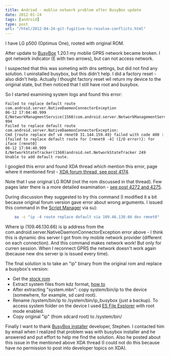 ```yaml
---
title: Andriod - moblie network problem after BusyBox update
date: 2012-01-24
tags: [android]
type: post
url: "/html/2012-04-24-git-fugitive-to-resolve-conflicts.html"
---
```


I have LG p500 (Optimus One), rooted with original ROM.

After update to [BusyBox](https://play.google.com/store/apps/details?id=stericson.busybox) 1.20.1 my moblie GPRS network became broken. I got network indicator (E with two arrows), but can not access network.

I suspected that this was someting with dns settings, but did not find any solution. I uninstalled busybox, but this didn't help. I did a factory reset - also didn't help. Actually I thought factory reset wil return my device to the original state, but then noticed that I still have root and busybox.

<!-- more -->
So I started examining system logs and found this error:

    Failed to replace default route com.android.server.NativeDaemonConnectorException
    06-12 17:04:40.999 E/NetworkManagmentService(1560)com.android.server.NetworkManagementService 994
    Failed to replace default route com.android.server.NativeDaemonConnectorException:
    Cmd {route replace def v4 rmnet0 31.144.159.49} failed with code 400 : {failed to replace default route for [rmnet0 -4] (I/O error)}: for iface [rmnet0]
    06-12 17:04:40.999 E/NetworkStateTracker(1560)android.net.NetworkStateTracker 249
    Unable to add default route.

I googled this error and found XDA thread which mention this error, page where it mentioned first - [XDA forum thread, see post 4174](http://forum.xda-developers.com/showthread.php?t=1314898&page=418).

Note that I use original LG ROM (not the rom discussed in that thread). Few pages later there is a more detailed examination - [see post 4272 and 4275](http://forum.xda-developers.com/showthread.php?t=1314898&page=428).

During discussion they suggested to try this command (I modified it a bit because original forum version gave error about wrong arguments. I issued this command in the [Script Manager](https://play.google.com/store/apps/details?id=os.tools.scriptmanager) via su):

```bash
    su -c "ip -4 route replace default via 109.46.130.66 dev rmnet0"
```

Where ip (109.46.130.66) is ip address from the com.android.server.NativeDaemonConnectorException error above - I think this is dynamic dns server I got from my mobile network provider (different on each connection).
And this command makes network work! But only for curren session. When I reconnect GPRS the network doesn't work again (because new dns server ip is issued every time).

The final solution is to take an "ip" binary from the original rom and replace a busybox's version:

* Get the [stock rom](http://forum.xda-developers.com/showthread.php?t=1260920)
* Extract system files from kdz format, [how to](http://forum.xda-developers.com/showthread.php?t=901417)
* After extracting "system.mbn": copy system/bin/ip to the device (somewhere, for example, sd card root).
* Rename /system/bin/ip to /system/bin/ip_busybox (just a backup). To access system folder on the device I used [ES File Explorer](https://play.google.com/store/apps/details?id=com.estrongs.android.pop) with root mode enabled.
* Copy original "ip" (from sdcard root) to /system/bin/

Finally I want to thank [BusyBox installer](https://play.google.com/store/apps/details?id=stericson.busybox) developer, Stephen. I contacted him by email when I realized that problem was with busybox installer and he answered and put effort to help me find the solution. Also he posted about this issue in the mentioned above XDA thread (I could not do this because have no permission to post into developer topics on XDA).
